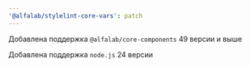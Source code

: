 ```yaml
---
'@alfalab/stylelint-core-vars': patch
---
```


Добавлена поддержка `@alfalab/core-components` 49 версии и выше

Добавлена поддержка `node.js` 24 версии
